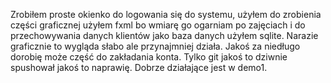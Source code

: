 Zrobiłem proste okienko do logowania się do systemu, użyłem do zrobienia części graficznej 
użyłem fxml bo wmiarę go ogarniam po zajęciach i do przechowywania danych klientów jako baza danych użyłem sqlite.
Narazie graficznie to wygląda słabo ale przynajmniej działa. 
Jakoś za niedługo dorobię może część do zakładania konta. Tylko git jakoś to dziwnie spushował jakoś to naprawię.
Dobrze działające jest w demo1.
